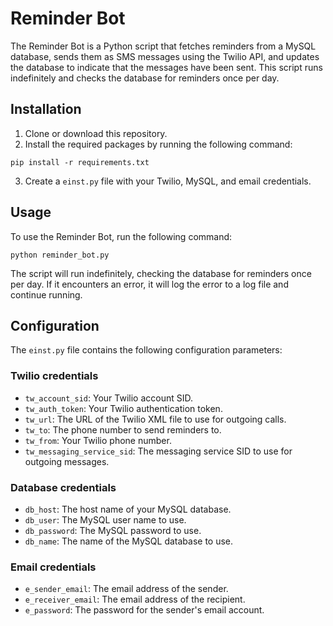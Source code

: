 # Reminder Bot

The Reminder Bot is a Python script that fetches reminders from a MySQL database, sends them as SMS messages using the Twilio API, and updates the database to indicate that the messages have been sent. This script runs indefinitely and checks the database for reminders once per day.

## Installation

1. Clone or download this repository.
2. Install the required packages by running the following command: 

`pip install -r requirements.txt`

3. Create a `einst.py` file with your Twilio, MySQL, and email credentials.

## Usage

To use the Reminder Bot, run the following command:

`python reminder_bot.py`

The script will run indefinitely, checking the database for reminders once per day. If it encounters an error, it will log the error to a log file and continue running.

## Configuration

The `einst.py` file contains the following configuration parameters:

### Twilio credentials

- `tw_account_sid`: Your Twilio account SID.
- `tw_auth_token`: Your Twilio authentication token.
- `tw_url`: The URL of the Twilio XML file to use for outgoing calls.
- `tw_to`: The phone number to send reminders to.
- `tw_from`: Your Twilio phone number.
- `tw_messaging_service_sid`: The messaging service SID to use for outgoing messages.

### Database credentials

- `db_host`: The host name of your MySQL database.
- `db_user`: The MySQL user name to use.
- `db_password`: The MySQL password to use.
- `db_name`: The name of the MySQL database to use.

### Email credentials

- `e_sender_email`: The email address of the sender.
- `e_receiver_email`: The email address of the recipient.
- `e_password`: The password for the sender's email account.


